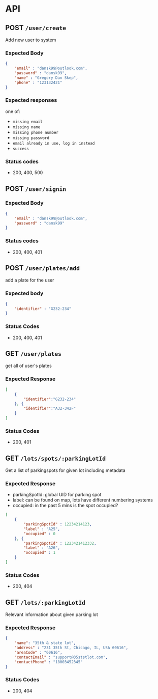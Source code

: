 # API


## **POST** `/user/create`
Add new user to system
### Expected Body
```json
{
    "email" : "dansk99@outlook.com",
    "password" : "dansk99",
    "name" : "Gregory Dan Skep",
    "phone" : "123132421"
}
```
### Expected responses
one of:
- `missing email`
- `missing name`
- `missing phone number`
- `missing password`
- `email already in use, log in instead`
- `success`

### Status codes
- 200, 400, 500


## **POST** `/user/signin`

### Expected Body
```json
{
    "email" : "dansk99@outlook.com",
    "password" : "dansk99"
}
```

### Status codes
- 200, 400, 401


## **POST** `/user/plates/add`
add a plate for the user
### Expected body
```json
{
    "identifier" : "G232-234"
}
```
### Status Codes
- 200, 400, 401

## **GET** `/user/plates`
get all of user's plates
### Expected Response
```json
[
    {
        "identifier":"G232-234"
    }, {
        "identifier":"A32-342F"
    }
]
```
### Status Codes
- 200, 401


## **GET** `/lots/spots/:parkingLotId`
Get a list of parkingspots for given lot including metadata

### Expected Response
- parkingSpotId: global UID for parking spot
- label: can be found on map, lots have different numbering systems
- occupied: in the past 5 mins is the spot occupied?
```json
[
    {
        "parkingSpotId" : 12234214123, 
        "label" : "A25",
        "occupied" : 0
    }, {
        "parkingSpotId" : 1223421412332, 
        "label" : "A26",
        "occupied" : 1
    }
]
```

### Status Codes
- 200, 404


## **GET** `/lots/:parkingLotId`
Relevant information about given parking lot

### Expected Response
```json
{
    "name": "35th & state lot",
    "address" : "231 35th St, Chicago, IL, USA 60616",
    "areaCode" : "60616",
    "contactEmail" : "support@35ststlot.com",
    "contactPhone" : "18003452345"
}
```
### Status Codes
- 200, 404